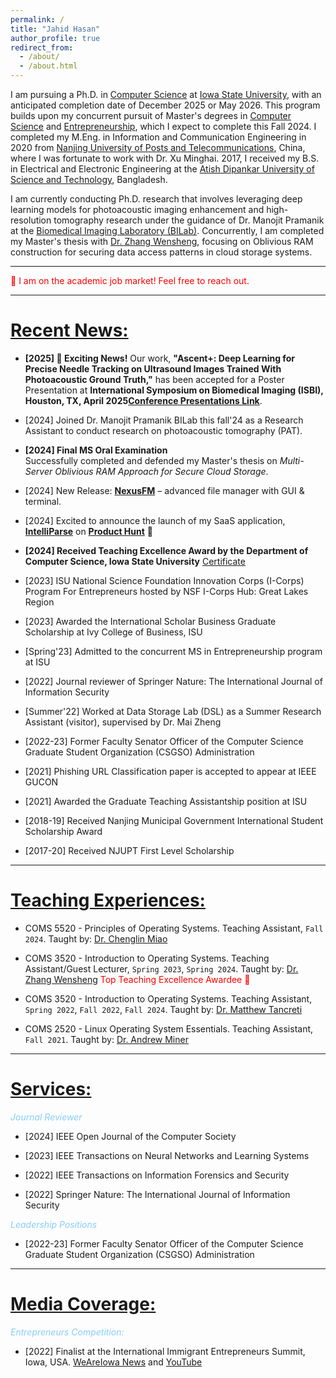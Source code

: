 ```yaml
---
permalink: /
title: "Jahid Hasan"
author_profile: true
redirect_from: 
  - /about/
  - /about.html
---
```


I am pursuing a Ph.D. in [Computer Science](https://www.cs.iastate.edu/) at [Iowa State University](https://www.iastate.edu/), with an anticipated completion date of December 2025 or May 2026. This program builds upon my concurrent pursuit of Master's degrees in [Computer Science](https://www.cs.iastate.edu/) and [Entrepreneurship](https://www.ivybusiness.iastate.edu/academics/graduate-programs/master-of-entrepreneurship/), which I expect to complete this Fall 2024. I completed my M.Eng. in Information and Communication Engineering in 2020 from [Nanjing University of Posts and Telecommunications](https://www.njupt.edu.cn/), China, where I was fortunate to work with Dr. Xu Minghai. 2017, I received my B.S. in Electrical and Electronic Engineering at the [Atish Dipankar University of Science and Technology](https://www.adust.edu.bd/), Bangladesh.

I am currently conducting Ph.D. research that involves leveraging deep learning models for photoacoustic imaging enhancement and high-resolution tomography research under the guidance of Dr. Manojit Pramanik at the [Biomedical Imaging Laboratory (BILab)](https://www.bilab2012.com/home). Concurrently, I am completed my Master's thesis with [Dr. Zhang Wensheng](https://www.cs.iastate.edu/wzhang), focusing on Oblivious RAM construction for securing data access patterns in cloud storage systems.

---

<span style="color:red"> 💼 I am on the academic job market! Feel free to reach out.</span>

---

<ins>Recent News:</ins>
======
- **[2025] 📢 Exciting News!** 
Our work, __"Ascent+: Deep Learning for Precise Needle Tracking on Ultrasound Images Trained With Photoacoustic Ground Truth,"__ has been accepted for a Poster Presentation at __International Symposium on Biomedical Imaging (ISBI), Houston, TX, April 2025[Conference Presentations Link](https://www.bilab2012.com/publications)__.

- [2024] Joined Dr. Manojit Pramanik BILab this fall'24 as a Research Assistant to conduct research on photoacoustic tomography (PAT).

- **[2024] Final MS Oral Examination**  
Successfully completed and defended my Master's thesis on *Multi-Server Oblivious RAM Approach for Secure Cloud Storage*.

- [2024] New Release: __[NexusFM](https://pypi.org/project/nexusfm/)__ – advanced file manager with GUI & terminal.

- [2024] Excited to announce the launch of my SaaS application, __[IntelliParse](https://intelliparse.vercel.app/)__ on __[Product Hunt](https://www.producthunt.com/posts/intelliparse)__ 🎊

- __[2024] Received Teaching Excellence Award by the Department of Computer Science, Iowa State University__ [Certificate](https://www.parchment.com/u/award/02f11f572a088ec890d9dc1d5bc0c1ac)

- [2023] ISU National Science Foundation Innovation Corps (I-Corps) Program For Entrepreneurs hosted by NSF I-Corps Hub: Great Lakes Region

- [2023] Awarded the International Scholar Business Graduate Scholarship at Ivy College of Business, ISU

- [Spring'23] Admitted to the concurrent MS in Entrepreneurship program at ISU

- [2022] Journal reviewer of Springer Nature: The International Journal of Information Security

- [Summer'22] Worked at Data Storage Lab (DSL) as a Summer Research Assistant (visitor), supervised by Dr. Mai Zheng

- [2022-23] Former Faculty Senator Officer of the Computer Science Graduate Student Organization (CSGSO) Administration 

- [2021] Phishing URL Classification paper is accepted to appear at IEEE GUCON

- [2021] Awarded the Graduate Teaching Assistantship position at ISU

- [2018-19] Received Nanjing Municipal Government International Student Scholarship Award

- [2017-20] Received NJUPT First Level Scholarship

---

<ins>Teaching Experiences:</ins>
======

- COMS 5520 - Principles of Operating Systems. Teaching Assistant, `Fall 2024`. Taught by: [Dr. Chenglin Miao](https://www.cs.iastate.edu/people/chenglin-miao)

- COMS 3520 - Introduction to Operating Systems. Teaching Assistant/Guest Lecturer, `Spring 2023`, `Spring 2024`. Taught by: [Dr. Zhang Wensheng](https://www.cs.iastate.edu/wzhang) <span style="color:red">Top Teaching Excellence Awardee 🎊</span>

- COMS 3520 - Introduction to Operating Systems. Teaching Assistant, `Spring 2022`, `Fall 2022`, `Fall 2024`. Taught by: [Dr. Matthew Tancreti](https://faculty.sites.iastate.edu/tancreti/)

- COMS 2520 - Linux Operating System Essentials. Teaching Assistant, `Fall 2021`. Taught by: [Dr. Andrew Miner](https://www.cs.iastate.edu/asminer)

---

<ins>Services:</ins>
======

<span style="color:lightskyblue"> _Journal Reviewer_ </span>

- [2024] IEEE Open Journal of the Computer Society

- [2023] IEEE Transactions on Neural Networks and Learning Systems

- [2022] IEEE Transactions on Information Forensics and Security

- [2022] Springer Nature: The International Journal of Information Security


<span style="color:lightskyblue"> _Leadership Positions_ </span>

- [2022-23] Former Faculty Senator Officer of the Computer Science Graduate Student Organization (CSGSO) Administration

---

<ins>Media Coverage:</ins>
======

<span style="color:lightskyblue"> _Entrepreneurs Competition:_ </span>

- [2022] Finalist at the International Immigrant Entrepreneurs Summit, Iowa, USA. [WeAreIowa News](https://www.weareiowa.com/article/news/local/entrepreneurs-summit-education-immigrant-business-owners-iowa-des-moines/524-8c350764-4e40-41bd-80e5-2a9f114804aa) and [YouTube](https://www.youtube.com/watch?v=cAgYhMkLVyk)




<!-- This is the front page of a website that is powered by the [Academic Pages template](https://github.com/academicpages/academicpages.github.io) and hosted on GitHub pages. [GitHub pages](https://pages.github.com) is a free service in which websites are built and hosted from code and data stored in a GitHub repository, automatically updating when a new commit is made to the respository. This template was forked from the [Minimal Mistakes Jekyll Theme](https://mmistakes.github.io/minimal-mistakes/) created by Michael Rose, and then extended to support the kinds of content that academics have: publications, talks, teaching, a portfolio, blog posts, and a dynamically-generated CV. You can fork [this repository](https://github.com/academicpages/academicpages.github.io) right now, modify the configuration and markdown files, add your own PDFs and other content, and have your own site for free, with no ads! An older version of this template powers my own personal website at [stuartgeiger.com](http://stuartgeiger.com), which uses [this Github repository](https://github.com/staeiou/staeiou.github.io).

A data-driven personal website
======
Like many other Jekyll-based GitHub Pages templates, Academic Pages makes you separate the website's content from its form. The content & metadata of your website are in structured markdown files, while various other files constitute the theme, specifying how to transform that content & metadata into HTML pages. You keep these various markdown (.md), YAML (.yml), HTML, and CSS files in a public GitHub repository. Each time you commit and push an update to the repository, the [GitHub pages](https://pages.github.com/) service creates static HTML pages based on these files, which are hosted on GitHub's servers free of charge.

Many of the features of dynamic content management systems (like Wordpress) can be achieved in this fashion, using a fraction of the computational resources and with far less vulnerability to hacking and DDoSing. You can also modify the theme to your heart's content without touching the content of your site. If you get to a point where you've broken something in Jekyll/HTML/CSS beyond repair, your markdown files describing your talks, publications, etc. are safe. You can rollback the changes or even delete the repository and start over -- just be sure to save the markdown files! Finally, you can also write scripts that process the structured data on the site, such as [this one](https://github.com/academicpages/academicpages.github.io/blob/master/talkmap.ipynb) that analyzes metadata in pages about talks to display [a map of every location you've given a talk](https://academicpages.github.io/talkmap.html).

Getting started
======
1. Register a GitHub account if you don't have one and confirm your e-mail (required!)
1. Fork [this repository](https://github.com/academicpages/academicpages.github.io) by clicking the "fork" button in the top right. 
1. Go to the repository's settings (rightmost item in the tabs that start with "Code", should be below "Unwatch"). Rename the repository "[your GitHub username].github.io", which will also be your website's URL.
1. Set site-wide configuration and create content & metadata (see below -- also see [this set of diffs](http://archive.is/3TPas) showing what files were changed to set up [an example site](https://getorg-testacct.github.io) for a user with the username "getorg-testacct")
1. Upload any files (like PDFs, .zip files, etc.) to the files/ directory. They will appear at https://[your GitHub username].github.io/files/example.pdf.  
1. Check status by going to the repository settings, in the "GitHub pages" section

Site-wide configuration
------
The main configuration file for the site is in the base directory in [_config.yml](https://github.com/academicpages/academicpages.github.io/blob/master/_config.yml), which defines the content in the sidebars and other site-wide features. You will need to replace the default variables with ones about yourself and your site's github repository. The configuration file for the top menu is in [_data/navigation.yml](https://github.com/academicpages/academicpages.github.io/blob/master/_data/navigation.yml). For example, if you don't have a portfolio or blog posts, you can remove those items from that navigation.yml file to remove them from the header. 

Create content & metadata
------
For site content, there is one markdown file for each type of content, which are stored in directories like _publications, _talks, _posts, _teaching, or _pages. For example, each talk is a markdown file in the [_talks directory](https://github.com/academicpages/academicpages.github.io/tree/master/_talks). At the top of each markdown file is structured data in YAML about the talk, which the theme will parse to do lots of cool stuff. The same structured data about a talk is used to generate the list of talks on the [Talks page](https://academicpages.github.io/talks), each [individual page](https://academicpages.github.io/talks/2012-03-01-talk-1) for specific talks, the talks section for the [CV page](https://academicpages.github.io/cv), and the [map of places you've given a talk](https://academicpages.github.io/talkmap.html) (if you run this [python file](https://github.com/academicpages/academicpages.github.io/blob/master/talkmap.py) or [Jupyter notebook](https://github.com/academicpages/academicpages.github.io/blob/master/talkmap.ipynb), which creates the HTML for the map based on the contents of the _talks directory).

**Markdown generator**

I have also created [a set of Jupyter notebooks](https://github.com/academicpages/academicpages.github.io/tree/master/markdown_generator
) that converts a CSV containing structured data about talks or presentations into individual markdown files that will be properly formatted for the Academic Pages template. The sample CSVs in that directory are the ones I used to create my own personal website at stuartgeiger.com. My usual workflow is that I keep a spreadsheet of my publications and talks, then run the code in these notebooks to generate the markdown files, then commit and push them to the GitHub repository.

How to edit your site's GitHub repository
------
Many people use a git client to create files on their local computer and then push them to GitHub's servers. If you are not familiar with git, you can directly edit these configuration and markdown files directly in the github.com interface. Navigate to a file (like [this one](https://github.com/academicpages/academicpages.github.io/blob/master/_talks/2012-03-01-talk-1.md) and click the pencil icon in the top right of the content preview (to the right of the "Raw | Blame | History" buttons). You can delete a file by clicking the trashcan icon to the right of the pencil icon. You can also create new files or upload files by navigating to a directory and clicking the "Create new file" or "Upload files" buttons. 

Example: editing a markdown file for a talk
![Editing a markdown file for a talk](/images/editing-talk.png)

For more info
------
More info about configuring Academic Pages can be found in [the guide](https://academicpages.github.io/markdown/). The [guides for the Minimal Mistakes theme](https://mmistakes.github.io/minimal-mistakes/docs/configuration/) (which this theme was forked from) might also be helpful. -->
